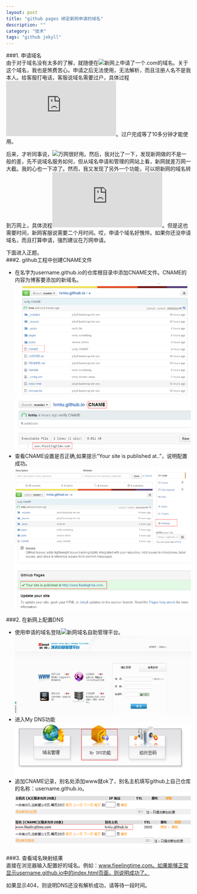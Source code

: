 ```yaml
---
layout: post
title: "github pages 绑定新网申请的域名"
description: ""
category: "技术"
tags: "github jekyll" 
---
```


###1. 申请域名   
由于对于域名没有太多的了解，就随便在![新网](http://www.xinnet.com/)上申请了一个.com的域名。关于这个域名，我也是煞费苦心。申请之后无法使用，无法解析，而且注册人名不是我本人。给客服打电话，客服说域名需要过户，具体过程![请查看](http://www.xinnet.com/service/cjwt/domain/guohu/1184.html)。过户完成等了10多分钟才能使用。   


后来，才听同事说，![万网](http://wanwang.aliyun.com/domain/)很好用。然后，我对比了一下，发现新网做的不是一般的差，先不说域名服务如何，但从域名申请和管理的网站上看，新网就差万网一大截。我的心也一下凉了。然而，我又发现了另外一个功能，可以把新网的域名转到万网上，具体流程![请看](http://help.aliyun.com/knowledge_detail/6555809.html?spm=5176.789002828.3.3.lWZUX6)。但是这也需要时间，新网客服说需要二个月时间。哎，申请个域名好憔悴。如果你还没申请域名，而且打算申请，强烈建议在万网申请。   



下面进入正题。    
###2. github工程中创建CNAME文件   
- 在名字为username.github.io的仓库根目录中添加CNAME文件。CNAME的内容为博客要添加的新域名。   
![alt_text](/public/img/github/lvniu.png)   
![alt_text](/public/img/github/CNAME.png)   
- 查看CNAME设置是否正确,如果提示“Your site is published at..”，说明配置成功。   
![alt_text](/public/img/github/Settings1.png)   
![alt_text](/public/img/github/Settings2.png)     



###2. 在新网上配置DNS     

- 使用申请的域名登陆![新网域名自助管理平台](http://dcp.xinnet.com/Modules/agent/domain/domain_manage.jsp)。   
![alt_text](/public/img/github/xinwang.jpg)   
- 进入My DNS功能     
![alt_text](/public/img/github/mydns.png)    
- 追加CNAME记录，别名处添加www就ok了，别名主机填写github上自己仓库的名称：username.github.io。      
![alt_text](/public/img/github/cnamedns.png)   


###3. 查看域名映射结果   
直接在浏览器输入配置好的域名。例如：www.fieelingtime.com。如果能够正常显示username.github.io中的index.html页面，则说明成功了。   


如果显示404，则说明DNS还没有解析成功，请等待一段时间。
